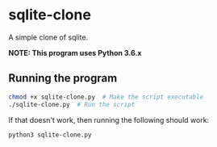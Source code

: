 # sqlite-clone

A simple clone of sqlite.

__NOTE: This program uses Python 3.6.x__

## Running the program
```bash
chmod +x sqlite-clone.py  # Make the script executable
./sqlite-clone.py  # Run the script
```

If that doesn't work, then running the following should work:
```bash
python3 sqlite-clone.py
```
